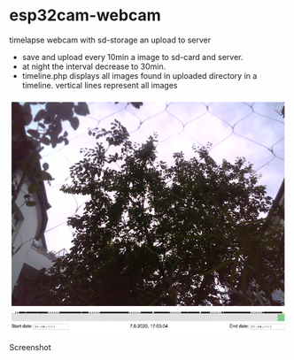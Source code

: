 # esp32cam-webcam
 timelapse webcam with sd-storage an upload to server

-   save and upload every 10min a image to sd-card and server.
-   at night the interval decrease to 30min.
-   timeline.php displays all images found in uploaded directory ín a timeline. vertical lines represent all images


<img src="img/screenshot.jpg" width="500px">
<p>Screenshot</p>